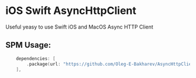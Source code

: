 # iOS Swift AsyncHttpClient

Useful yeasy to use Swift iOS and MacOS Async HTTP Client

## SPM Usage:
```swift
    dependencies: [
        .package(url: "https://github.com/Oleg-E-Bakharev/AsyncHttpClient", from: "1.0.0")
    ],
```
